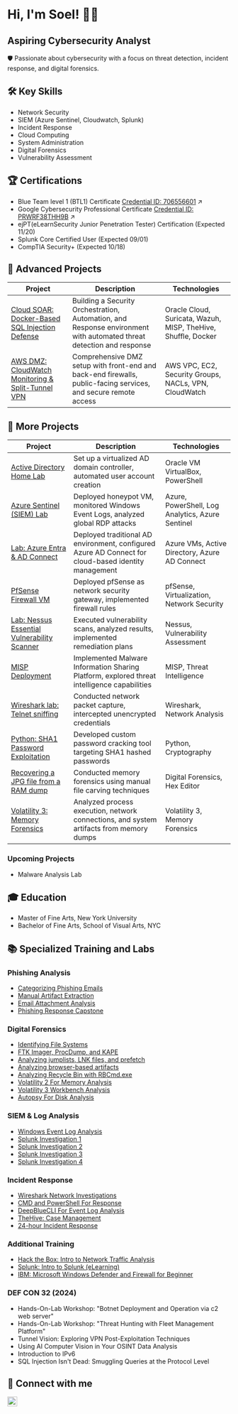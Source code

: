 # Hi, I'm Soel! 👨‍💻 
## Aspiring Cybersecurity Analyst

🛡️ Passionate about cybersecurity with a focus on threat detection, incident response, and digital forensics.

## 🛠️ Key Skills
- Network Security
- SIEM (Azure Sentinel, Cloudwatch, Splunk)
- Incident Response
- Cloud Computing
- System Administration
- Digital Forensics
- Vulnerability Assessment

## 🏆 Certifications
- Blue Team level 1 (BTL1) Certificate [Credential ID: 706556601](https://drive.google.com/file/d/1WYsRoQLK4LSxpi8TXxHo49TokIsgD-QR/view?usp=sharing) ↗️
- Google Cybersecurity Professional Certificate [Credential ID: PRWRF38THH9B](https://www.coursera.org/account/accomplishments/specialization/certificate/PRWRF38THH9B) ↗️
- ejPT(eLearnSecurity Junior Penetration Tester) Certification (Expected 11/20)
- Splunk Core Certified User (Expected 09/01)
- CompTIA Security+ (Expected 10/18)


## 🚀 Advanced Projects

| Project | Description | Technologies |
|---------|-------------|--------------|
| [Cloud SOAR: Docker-Based SQL Injection Defense](https://github.com/cybersoel/CloudDockerSoar) | Building a Security Orchestration, Automation, and Response environment with automated threat detection and response | Oracle Cloud, Suricata, Wazuh, MISP, TheHive, Shuffle, Docker |
| [AWS DMZ: CloudWatch Monitoring & Split-Tunnel VPN](https://github.com/cybersoel/CorporateDMZAWS) | Comprehensive DMZ setup with front-end and back-end firewalls, public-facing services, and secure remote access | AWS VPC, EC2, Security Groups, NACLs, VPN, CloudWatch |


## 🚀 More Projects

| Project | Description | Technologies |
|---------|-------------|--------------|
| [Active Directory Home Lab](https://github.com/cybersoel/ActiveDirectoryLab) | Set up a virtualized AD domain controller, automated user account creation | Oracle VM VirtualBox, PowerShell |
| [Azure Sentinel (SIEM) Lab](https://github.com/cybersoel/AzureSentinelSIEMLab) | Deployed honeypot VM, monitored Windows Event Logs, analyzed global RDP attacks | Azure, PowerShell, Log Analytics, Azure Sentinel |
| [Lab: Azure Entra & AD Connect](https://github.com/cybersoel/LabAzureEntraADConnect) | Deployed traditional AD environment, configured Azure AD Connect for cloud-based identity management | Azure VMs, Active Directory, Azure AD Connect |
| [PfSense Firewall VM](https://github.com/cybersoel/PfSenseFirewallVM) | Deployed pfSense as network security gateway, implemented firewall rules | pfSense, Virtualization, Network Security |
| [Lab: Nessus Essential Vulnerability Scanner](https://github.com/cybersoel/LabNessusEssentialVulnerabilityScanner) | Executed vulnerability scans, analyzed results, implemented remediation plans | Nessus, Vulnerability Assessment |
| [MISP Deployment](https://github.com/cybersoel/MISPMalwareInformationSharingPlatformdeployment) | Implemented Malware Information Sharing Platform, explored threat intelligence capabilities | MISP, Threat Intelligence |
| [Wireshark lab: Telnet sniffing](https://github.com/cybersoel/WiresharklabTelnetsniffing) | Conducted network packet capture, intercepted unencrypted credentials | Wireshark, Network Analysis |
| [Python: SHA1 Password Exploitation](https://github.com/cybersoel/PythonSHA1PasswordExploitation) | Developed custom password cracking tool targeting SHA1 hashed passwords | Python, Cryptography |
| [Recovering a JPG file from a RAM dump](https://github.com/cybersoel/RecoveringaJPGfilefromaRAMdump) | Conducted memory forensics using manual file carving techniques | Digital Forensics, Hex Editor |
| [Volatility 3: Memory Forensics](https://github.com/cybersoel/Volatility3MemoryForensics) | Analyzed process execution, network connections, and system artifacts from memory dumps | Volatility 3, Memory Forensics |

### Upcoming Projects
- Malware Analysis Lab



## 🎓 Education
- Master of Fine Arts, New York University
- Bachelor of Fine Arts, School of Visual Arts, NYC

## 📚 Specialized Training and Labs

### Phishing Analysis
- [Categorizing Phishing Emails](https://github.com/cybersoel/CategorizingPhishingEmails)
- [Manual Artifact Extraction](https://github.com/cybersoel/ManualArtifactExtraction)
- [Email Attachment Analysis](https://github.com/cybersoel/EmailAttachmentAnalysis)
- [Phishing Response Capstone](https://github.com/cybersoel/PhishingResponseCapstone)

### Digital Forensics
- [Identifying File Systems](https://github.com/cybersoel/IdentifyingFileSystems)
- [FTK Imager, ProcDump, and KAPE](https://github.com/cybersoel/FTKImagerProcDumpandKAPE)
- [Analyzing jumplists, LNK files, and prefetch](https://github.com/cybersoel/AnalyzingjumplistsLNKfilesandprefetch)
- [Analyzing browser-based artifacts](https://github.com/cybersoel/Analyzingbrowserbasedartifacts)
- [Analyzing Recycle Bin with RBCmd.exe](https://github.com/cybersoel/AnalyzingRecycleBinwithRBCmd.exe)
- [Volatility 2 For Memory Analysis](https://github.com/cybersoel/Volatility-2-For-Memory-Analysis)
- [Volatility 3 Workbench Analysis](https://github.com/cybersoel/Volatility-3-Workbench-Analysis)
- [Autopsy For Disk Analysis](https://github.com/cybersoel/Autopsy-For-Disk-Analysis)

### SIEM & Log Analysis
- [Windows Event Log Analysis](https://github.com/cybersoel/Windows-Event-Log-Analysis)
- [Splunk Investigation 1](https://github.com/cybersoel/Splunk-Investigation-1)
- [Splunk Investigation 2](https://github.com/cybersoel/Splunk-Investigation-2)
- [Splunk Investigation 3](https://github.com/cybersoel/Splunk-Investigation-3)
- [Splunk Investigation 4](https://github.com/cybersoel/Splunk-Investigation-4)

### Incident Response
- [Wireshark Network Investigations](https://github.com/cybersoel/Wireshark-Network-Investigations)
- [CMD and PowerShell For Response](https://github.com/cybersoel/CMD-and-PowerShell-For-Response)
- [DeepBlueCLI For Event Log Analysis](https://github.com/cybersoel/DeepBlueCLI-For-Event-Log-Analysis)
- [TheHive: Case Management](https://github.com/cybersoel/TheHive-Case-Management)
- [24-hour Incident Response](https://github.com/cybersoel/24-hour-Incident-Response)

### Additional Training
- [Hack the Box: Intro to Network Traffic Analysis](https://github.com/cybersoel/Intro-to-Network-Traffic-Analysis-by-TreyCraf7)
- [Splunk: Intro to Splunk (eLearning)](https://github.com/cybersoel/Intro-to-Splunk-eLearning-)
- [IBM: Microsoft Windows Defender and Firewall for Beginner](https://github.com/cybersoel/Microsoft-Windows-Defender-and-Firewall-for-Beginner)

### DEF CON 32 (2024)
- Hands-On-Lab Workshop: "Botnet Deployment and Operation via c2 web server"
- Hands-On-Lab Workshop: "Threat Hunting with Fleet Management Platform"
- Tunnel Vision: Exploring VPN Post-Exploitation Techniques
- Using AI Computer Vision in Your OSINT Data Analysis
- Introduction to IPv6
- SQL Injection Isn't Dead: Smuggling Queries at the Protocol Level


## 🤝 Connect with me
[<img align="left" alt="SoelKwun | LinkedIn" width="22px" src="https://cdn.jsdelivr.net/npm/simple-icons@v3/icons/linkedin.svg" />][linkedin]

[linkedin]: https://linkedin.com/in/soel-kwun-314485282/
